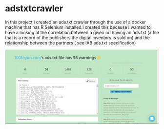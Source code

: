 # adstxtcrawler
In this project I created an ads.txt crawler through the use of a docker machine that has R Selenium installed.I created this because I wanted to have a looking at the correlation between a given url having an ads.txt (a file that is a record of the publishers the digital inventory is sold on) and the relationship between the partners ( see IAB ads.txt specification)


![A screenshot of a website after using the validation tool](screenshot.PNG)


